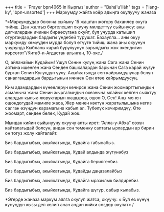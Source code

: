 +++
title = 'Prayer bpn4065 in Кыргыз'
author = "Bahá'u'lláh"
tags = ['lang-ky', 'bpn-unsorted']
+++
Маркумду жайга коёр адыңга окулуучу жаназа

*«Маркумдудар боюнча сыйыну 15 жаштан жогору бахаилер окуга тийиш. Дан жалгыз биргелешип окуучу милдеттүү сыйынусу: аны дигчилердин ичинен бирөөсүгана окуйт, бул учурда катышип отургандардын бардыгы үндөбөй турушат. Бахаулла… аны окуу маркумду көмүүдөн мурда болуп өтүүгө тийиш жана аны окуунун учурунда Кыбланы карай бурулуунун зарылдыгы жок экендигин көрсөтөт"/Китаб-и-Агдастан алынган, 10-экс./

О, айланайын Кудайым! Ушул Сенин кулуң жана Сага жана Сенин аятына ишенген жана Сенден башкалардан барынан Сага карай жүзүн бурган Сенин Кулуңдун уулу. Акыйкатында сен кайрымдулулар болуп саналгандардын бардыгынын ичинен Сен өтөө кайрымдуусуң.

Ким адамдардын күнөөлөрүн кечирсе жана Сенин жоомарттыгыңдын асманына жана Сенин жыргалыңдын океанына ылайык келген сыяктуу алардын кылык-жоруктарын жашырса, ошол О, Сен! Аны менен ошондогудай мамиле жаса, Жер менен көктүн жаратылышына негиз салган өзүңдүн карамагына кабыл ал. Түбөлүк кечиримдүү, Өтө жоомарт, сенден бөлөк, Кудай жок.

Мындан кийин сыйынууну окуучу алты ирет: “Алла-у-Абха” сөзүн кайталагыдай болсун, андан сон төмөнкү саптагы ырлардын ар бирин он тогуз жолу кайталайт.

Биз бардыгыбыз, акыйкатында, Кудайга табынабыз.

Биз бардыгыбыз, акыйкатында, Кудай алдында жүгүнөбүз

Биз бардыгыбыз, акыйкатында, Кудайга берилгенбиз

Биз бардыгыбыз, акыйкатында, Кудайды даңазалайбыз

Биз бардыгыбыз, акыйкатында, Кудайга ыразылык билдиребиз

Биз бардыгыбыз, акыйкатында, Кудайга шүгүр, сабыр кылабыз.

*Эгерде жаназа маркум аялга окулуп жатса, окуучу: « Бул өз күнүң күнүңдүн кызы деп келип анан андан кийки сөздөр окулат» /
